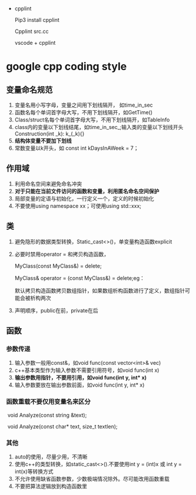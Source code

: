 * cpplint

  Pip3 install cpplint

  Cpplint src.cc

  vscode + cpplint

# google cpp coding style

## 变量命名规范

1. 变量名用小写字母，变量之间用下划线隔开， 如time_in_sec
2. 函数名每个单词首字母大写，不用下划线隔开，如GetTime()
3. Class/struct名每个单词首字母大写，不用下划线隔开，如TableInfo
4. class内的变量以下划线结尾，如time_in_sec_;输入类的变量以下划线开头Construction(int _k): k\_(\_k){}
5. **结构体变量不要加下划线**
6. 常数变量以k开头，如 const int kDaysInAWeek = 7；

## 作用域

1. 利用命名空间来避免命名冲突
2. **对于只能在当前文件访问的函数和变量，利用匿名命名空间保护**
3. 局部变量的定语与初始化，一行定义一个，定义的时候初始化
4. 不要使用using namespace xx；可使用using std::xxx;

## 类

1. 避免隐形的数据类型转换，Static_cast<>()，单变量构造函数explicit

2. 必要时禁用operator = 和拷贝构造函数，  

   MyClass(const MyClass&) = delete;  

   MyClass& operator = (const MyClass&) = delete;eg：

   默认拷贝构造函数拷贝数组指针，如果数组析构函数进行了定义，数组指针可能会被析构两次

3. 声明顺序，public在前，private在后

## 函数

### 参数传递

1. 输入参数一般用const&，如void func(const vector\<int>& vec)
2. c++基本类型作为输入参数不需要引用符号，如void func(int x)
3. **输出参数用指针，不要用引用，如void func(int y, int\* x)**
4. 输入参数要放在输出参数前面，如void func(int y, int\* x)

### 函数重载不要仅用变量名来区分

​	void Analyze(const string &text);

​	void Analyze(const char\* text, size_t textlen);

### 其他

1. auto的使用，尽量少用，不清晰
2. 使用c++的类型转换，如static_cast<>().不要使用int y = (int)x 或 int y = int(x)等转换方式
3. 不允许使用缺省函数参数，少数极端情况除外。尽可能改用函数重载
4. 不要把算法逻辑放到构造函数里

